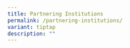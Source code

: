 ```yaml
---
title: Partnering Institutions
permalink: /partnering-institutions/
variant: tiptap
description: ""
---
```

